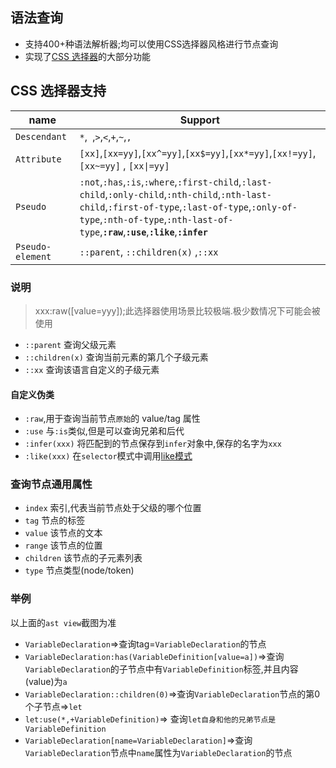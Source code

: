 ## 语法查询
- 支持400+种语法解析器;均可以使用CSS选择器风格进行节点查询
- 实现了[CSS 选择器](https://developer.mozilla.org/en-US/docs/Web/CSS/CSS_selectors)的大部分功能



## CSS 选择器支持

| name             | Support                                                                                                                                                                                                  |
| ---------------- | -------------------------------------------------------------------------------------------------------------------------------------------------------------------------------------------------------- |
| `Descendant`     | `*`,` `,`>`,`<`,`+`,`~`,`,`                                                                                                                                                                              |
| `Attribute`      | `[xx]`,`[xx=yy]`,`[xx^=yy]`,`[xx$=yy]`,`[xx*=yy]`,`[xx!=yy]`,`[xx~=yy]` , `[xx\|=yy]`                                                                                                                    |
| `Pseudo`         | `:not`,`:has`,`:is`,`:where`,`:first-child`,`:last-child`,`:only-child`,`:nth-child`,`:nth-last-child`,`:first-of-type`,`:last-of-type`,`:only-of-type`,`:nth-of-type`,`:nth-last-of-type`,**`:raw`**,**`:use`**,**`:like`**,**`:infer`**|
| `Pseudo-element` | `::parent`, `::children(x)` ,`::xx`                                                                                                                                                                      |

### 说明


  > xxx:raw([value=yyy]);此选择器使用场景比较极端.极少数情况下可能会被使用

- `::parent` 查询父级元素
- `::children(x)` 查询当前元素的第几个子级元素
- `::xx` 查询该语言自定义的子级元素

#### 自定义伪类
- `:raw`,用于查询当前节点`原始`的 value/tag 属性
- `:use` 与`:is`类似,但是可以查询兄弟和后代
- `:infer(xxx)` 将匹配到的节点保存到`infer`对象中,保存的名字为`xxx`
- `:like(xxx)` 在`selector`模式中调用[like模式](./like.md)

### 查询节点通用属性

- `index` 索引,代表当前节点处于父级的哪个位置
- `tag` 节点的标签
- `value` 该节点的文本
- `range` 该节点的位置
- `children` 该节点的子元素列表
- `type` 节点类型(node/token)

### 举例
以上面的`ast view`截图为准

- `VariableDeclaration`=>查询tag=`VariableDeclaration`的节点
- `VariableDeclaration:has(VariableDefinition[value=a])`=>查询`VariableDeclaration`的子节点中有`VariableDefinition`标签,并且内容(value)为`a`
- `VariableDeclaration::children(0)`=>查询`VariableDeclaration`节点的第0个子节点=>`let`
- `let:use(*,+VariableDefinition)`=> 查询`let自身和他的兄弟节点是VariableDefinition`
- `VariableDeclaration[name=VariableDeclaration]`=>查询`VariableDeclaration`节点中`name`属性为`VariableDeclaration`的节点

